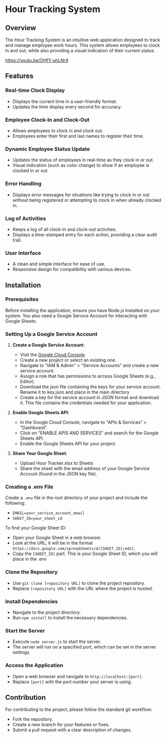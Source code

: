 
# Hour Tracking System

## Overview

The Hour Tracking System is an intuitive web application designed to track and manage employee work hours. This system allows employees to clock in and out, while also providing a visual indication of their current status.

<https://youtu.be/OHfY-uhLNr4>

## Features

### Real-time Clock Display

- Displays the current time in a user-friendly format.
- Updates the time display every second for accuracy.

### Employee Clock-In and Clock-Out

- Allows employees to clock in and clock out.
- Employees enter their first and last names to register their time.

### Dynamic Employee Status Update

- Updates the status of employees in real-time as they clock in or out.
- Visual indication (such as color change) to show if an employee is clocked in or out.

### Error Handling

- Displays error messages for situations like trying to clock in or out without being registered or attempting to clock in when already clocked in.

### Log of Activities

- Keeps a log of all clock-in and clock-out activities.
- Displays a time-stamped entry for each action, providing a clear audit trail.

### User Interface

- A clean and simple interface for ease of use.
- Responsive design for compatibility with various devices.

## Installation

### Prerequisites

Before installing the application, ensure you have Node.js installed on your system. You also need a Google Service Account for interacting with Google Sheets.

### Setting Up a Google Service Account

1. **Create a Google Service Account**:
   - Visit the [Google Cloud Console](https://console.cloud.google.com/).
   - Create a new project or select an existing one.
   - Navigate to "IAM & Admin" > "Service Accounts" and create a new service account.
   - Assign a role that has permissions to access Google Sheets (e.g., Editor).
   - Download the json file containing the keys for your service account. Rename it to key.json and place in the main directory
   - Create a key for the service account in JSON format and download it. This file contains the credentials needed for your application.

2. **Enable Google Sheets API**:
   - In the Google Cloud Console, navigate to "APIs & Services" > "Dashboard".
   - Click on "ENABLE APIS AND SERVICES" and search for the Google Sheets API.
   - Enable the Google Sheets API for your project.

3. **Share Your Google Sheet**:
   - Upload Hour Tracker.xlsx to Sheets
   - Share the sheet with the email address of your Google Service Account (found in the JSON key file).

### Creating a .env File

Create a `.env` file in the root directory of your project and include the following:

- `EMAIL=your_service_account_email`
- `SHEET_ID=your_sheet_id`

To find your Google Sheet ID:

- Open your Google Sheet in a web browser.
- Look at the URL; it will be in the format `https://docs.google.com/spreadsheets/d/[SHEET_ID]/edit`.
- Copy the `[SHEET_ID]` part. This is your Google Sheet ID, which you will place in the .env

### Clone the Repository

- Use `git clone [repository URL]` to clone the project repository.
- Replace `[repository URL]` with the URL where the project is hosted.

### Install Dependencies

- Navigate to the project directory.
- Run `npm install` to install the necessary dependencies.

### Start the Server

- Execute `node server.js` to start the server.
- The server will run on a specified port, which can be set in the server settings.

### Access the Application

- Open a web browser and navigate to `http://localhost:[port]`.
- Replace `[port]` with the port number your server is using.

## Contribution

For contributing to the project, please follow the standard git workflow:

- Fork the repository.
- Create a new branch for your features or fixes.
- Submit a pull request with a clear description of changes.
